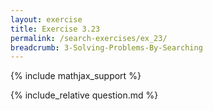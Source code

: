 ```yaml
---
layout: exercise
title: Exercise 3.23
permalink: /search-exercises/ex_23/
breadcrumb: 3-Solving-Problems-By-Searching
---
```


{% include mathjax_support %}

<div><i class="arrow-up loader" data-chapter="search-exercises" data-exercise="ex_23" data-rating="0"></i></div>
{% include_relative question.md %}
